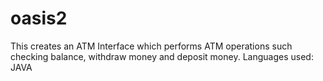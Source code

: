 # oasis2
This creates an ATM Interface which performs ATM operations such checking balance, withdraw money and deposit money.
Languages used: JAVA
